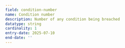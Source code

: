 ```yaml
---
field: condition-number
name: Condition number
description: Number of any condition being breached
datatype: string
cardinality: 1
entry-date: 2025-07-10
end-date: ''
---
```

